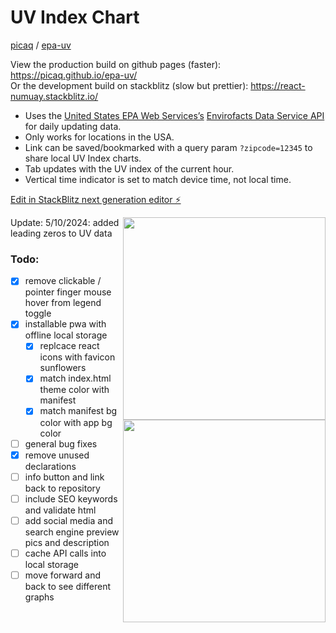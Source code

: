 # UV Index Chart
[picaq](https://github.com/picaq) / [epa-uv](https://github.com/picaq/epa-uv)

View the production build on github pages (faster): https://picaq.github.io/epa-uv/<br>
Or the development build on stackblitz (slow but prettier): https://react-numuay.stackblitz.io/ 

- Uses the [United States EPA Web Services’s](https://www.epa.gov/enviro/web-services) [Envirofacts Data Service API](https://www.epa.gov/enviro/envirofacts-data-service-api) for daily updating data.
- Only works for locations in the USA.
- Link can be saved/bookmarked with a query param `?zipcode=12345` to share local UV Index charts.
- Tab updates with the UV index of the current hour.
- Vertical time indicator is set to match device time, not local time.

[Edit in StackBlitz next generation editor ⚡️](https://stackblitz.com/~/github.com/picaq/epa-uv)

<img src="https://github.com/picaq/epa-uv/assets/34908590/46d130f2-6739-4881-82c7-f08ba3b46387" width=324 align=right>
<img src="https://github.com/picaq/epa-uv/assets/34908590/f2e751fe-2bf1-45a0-a3ce-34f7777e13df" width=324 align=right>

Update: 5/10/2024: added leading zeros to UV data

### Todo:
- [x] remove clickable / pointer finger mouse hover from legend toggle
- [x] installable pwa with offline local storage
  - [x] replcace react icons with favicon sunflowers
  - [x] match index.html theme color with manifest
  - [x] match manifest bg color with app bg color
- [ ] general bug fixes
- [x] remove unused declarations
- [ ] info button and link back to repository
- [ ] include SEO keywords and validate html
- [ ] add social media and search engine preview pics and description
- [ ] cache API calls into local storage
- [ ] move forward and back to see different graphs
